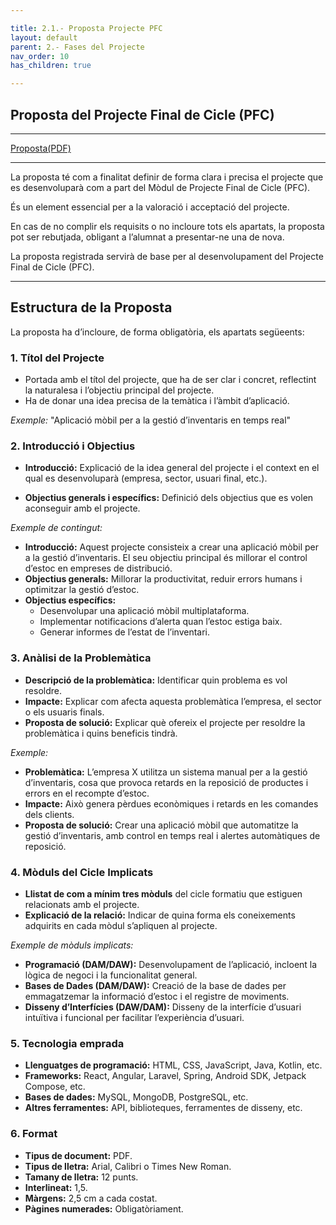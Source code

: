 ```yaml
---

title: 2.1.- Proposta Projecte PFC
layout: default
parent: 2.- Fases del Projecte
nav_order: 10
has_children: true

---
```


## **Proposta del Projecte Final de Cicle (PFC)**

---
[Proposta(PDF)](Documents/PropostaPFC2425.pdf)

---

La proposta té com a finalitat definir de forma clara i precisa el projecte que es desenvoluparà com a part del Mòdul de Projecte Final de Cicle (PFC).

És un element essencial per a la valoració i acceptació del projecte.

En cas de no complir els requisits o no incloure tots els apartats, la proposta pot ser rebutjada, obligant a l’alumnat a presentar-ne una de nova.

La proposta registrada servirà de base per al desenvolupament del Projecte Final de Cicle (PFC).

---

## **Estructura de la Proposta**

La proposta ha d’incloure, de forma obligatòria, els apartats següeents:

### **1. Títol del Projecte**

- Portada amb el títol del projecte, que ha de ser clar i concret, reflectint la naturalesa i l’objectiu principal del projecte.
- Ha de donar una idea precisa de la temàtica i l’àmbit d’aplicació.
  
*Exemple:* "Aplicació mòbil per a la gestió d’inventaris en temps real"

### **2. Introducció i Objectius**

- **Introducció:** Explicació de la idea general del projecte i el context en el qual es desenvoluparà (empresa, sector, usuari final, etc.).
  
- **Objectius generals i específics:** Definició dels objectius que es volen aconseguir amb el projecte.
  
*Exemple de contingut:*

- **Introducció:** Aquest projecte consisteix a crear una aplicació mòbil per a la gestió d’inventaris. El seu objectiu principal és millorar el control d’estoc en empreses de distribució.
- **Objectius generals:** Millorar la productivitat, reduir errors humans i optimitzar la gestió d’estoc.
- **Objectius específics:**
  - Desenvolupar una aplicació mòbil multiplataforma.
  - Implementar notificacions d’alerta quan l’estoc estiga baix.
  - Generar informes de l’estat de l’inventari.

### **3. Anàlisi de la Problemàtica**

- **Descripció de la problemàtica:** Identificar quin problema es vol resoldre.
- **Impacte:** Explicar com afecta aquesta problemàtica l’empresa, el sector o els usuaris finals.
- **Proposta de solució:** Explicar què ofereix el projecte per resoldre la problemàtica i quins beneficis tindrà.
  
*Exemple:*

- **Problemàtica:** L’empresa X utilitza un sistema manual per a la gestió d’inventaris, cosa que provoca retards en la reposició de productes i errors en el recompte d’estoc.
- **Impacte:** Això genera pèrdues econòmiques i retards en les comandes dels clients.
- **Proposta de solució:** Crear una aplicació mòbil que automatitze la gestió d’inventaris, amb control en temps real i alertes automàtiques de reposició.

### **4. Mòduls del Cicle Implicats**

- **Llistat de com a mínim tres mòduls** del cicle formatiu que estiguen relacionats amb el projecte.
- **Explicació de la relació:** Indicar de quina forma els coneixements adquirits en cada mòdul s’apliquen al projecte.
  
*Exemple de mòduls implicats:*

- **Programació (DAM/DAW):** Desenvolupament de l’aplicació, incloent la lògica de negoci i la funcionalitat general.
- **Bases de Dades (DAM/DAW):** Creació de la base de dades per emmagatzemar la informació d’estoc i el registre de moviments.
- **Disseny d’Interfícies (DAW/DAM):** Disseny de la interfície d’usuari intuïtiva i funcional per facilitar l’experiència d’usuari.

### **5. Tecnologia emprada**

- **Llenguatges de programació:** HTML, CSS, JavaScript, Java, Kotlin, etc.
- **Frameworks:** React, Angular, Laravel, Spring, Android SDK, Jetpack Compose, etc.
- **Bases de dades:** MySQL, MongoDB, PostgreSQL, etc.
- **Altres ferramentes:** API, biblioteques, ferramentes de disseny, etc.

### **6. Format**

- **Tipus de document:** PDF.
- **Tipus de lletra:** Arial, Calibri o Times New Roman.
- **Tamany de lletra:** 12 punts.
- **Interlineat:** 1,5.
- **Màrgens:** 2,5 cm a cada costat.
- **Pàgines numerades:** Obligatòriament.




